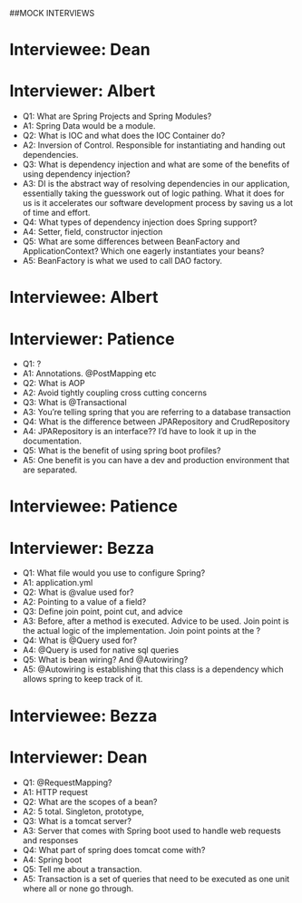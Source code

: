 ##MOCK INTERVIEWS
# Interviewee: Dean
# Interviewer: Albert
- Q1: What are Spring Projects and Spring Modules?
- A1: Spring Data would be a module.  
- Q2: What is IOC and what does the IOC Container do?
- A2: Inversion of Control. Responsible for instantiating and handing out dependencies.
- Q3: What is dependency injection and what are some of the benefits of using dependency injection?
- A3: DI is the abstract way of resolving dependencies in our application, essentially taking the guesswork out of logic pathing. What it does for us is it accelerates our software development process by saving us a lot of time and effort. 
- Q4: What types of dependency injection does Spring support?
- A4: Setter, field, constructor injection
- Q5: What are some differences between BeanFactory and ApplicationContext? Which one eagerly instantiates your beans?
- A5: BeanFactory is what we used to call DAO factory. 

# Interviewee: Albert
# Interviewer: Patience
- Q1: ?
- A1: Annotations. @PostMapping etc
- Q2: What is AOP
- A2: Avoid tightly coupling cross cutting concerns
- Q3: What is @Transactional
- A3: You’re telling spring that you are referring to a database transaction
- Q4: What is the difference between JPARepository and CrudRepository
- A4: JPARepository is an interface?? I’d have to look it up in the documentation.
- Q5: What is the benefit of using spring boot profiles?
- A5: One benefit is you can have a dev and production environment that are separated.

# Interviewee: Patience
# Interviewer: Bezza
- Q1: What file would you use to configure Spring?
- A1: application.yml
- Q2: What is @value used for?
- A2: Pointing to a value of a field?
- Q3: Define join point, point cut, and advice
- A3: Before, after a method is executed. Advice to be used. Join point is the actual logic of the implementation. Join point points at the ?
- Q4: What is @Query used for?
- A4: @Query is used for native sql queries
- Q5: What is bean wiring? And @Autowiring?
- A5: @Autowiring is establishing that this class is a dependency which allows spring to keep track of it.

# Interviewee: Bezza
# Interviewer: Dean
- Q1: @RequestMapping?
- A1: HTTP request
- Q2: What are the scopes of a bean?
- A2: 5 total. Singleton, prototype, 
- Q3: What is a tomcat server? 
- A3: Server that comes with Spring boot used to handle web requests and responses
- Q4: What part of spring does tomcat come with?
- A4: Spring boot
- Q5: Tell me about a transaction.
- A5: Transaction is a set of queries that need to be executed as one unit where all or none go through.


